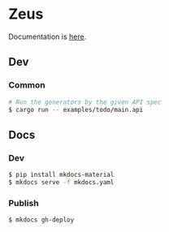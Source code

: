 # Zeus

Documentation is [here]().

## Dev

### Common

```bash
# Run the generators by the given API spec
$ cargo run -- examples/todo/main.api
```

## Docs

### Dev
```bash
$ pip install mkdocs-material
$ mkdocs serve -f mkdocs.yaml
```

### Publish
```bash
$ mkdocs gh-deploy
```